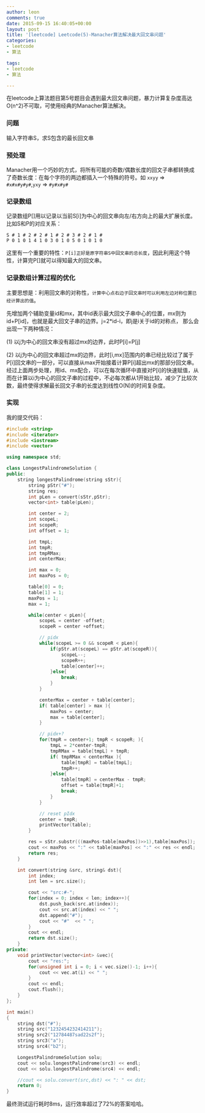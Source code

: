 ```yaml
---
author: leon
comments: true
date: 2015-09-15 16:40:05+00:00
layout: post
title: '[leetcode] Leetcode(5)-Manacher算法解决最大回文串问题' 
categories:
- leetcode
- 算法

tags:
- leetcode
- 算法

---
```



在leetcode上算法题目第5号题目会遇到最大回文串问题，暴力计算复杂度高达O(n^2)不可取，可使用经典的Manacher算法解决。

### 问题

输入字符串S，求S包含的最长回文串

### 预处理

Manacher用一个巧妙的方式，将所有可能的奇数/偶数长度的回文子串都转换成了奇数长度：在每个字符的两边都插入一个特殊的符号。如 `xxyy` => `#x#x#y#y#`,`yxy` => `#y#x#y#`

### 记录数组

记录数组P[]用以记录以当前S[i]为中心的回文串向左/右方向上的最大扩展长度。比如S和P的对应关系：

```
S # 1 # 2 # 2 # 1 # 2 # 3 # 2 # 1 #
P 0 1 0 1 4 1 0 3 0 1 0 5 0 1 0 1 0
```
这里有一个重要的特性：`P[i]正好是原字符串S中回文串的总长度`，因此利用这个特性，计算完P[]就可以得知最大的回文串。

### 记录数组计算过程的优化

主要思想是：利用回文串的对称性，`计算中心点右边子回文串时可以利用左边对称位置已经计算出的值`。

先增加两个辅助变量id和mx，其中id表示最大回文子串中心的位置，mx则为id+P[id]，也就是最大回文子串的边界。j=2*id-i，即j是i关于id的对称点， 那么会出现一下两种情况：

(1) 以j为中心的回文串没有超过mx的边界，此时P[i]=P[j]

(2) 以j为中心的回文串超过mx的边界，此时[i,mx]范围内的串已经比较过了属于P[i]回文串的一部分，可以直接从max开始接着计算P[i]超出mx的那部分回文串。
经过上面两步处理，用id、mx配合，可以在每次循环中直接对P[i]的快速赋值，从而在计算以i为中心的回文子串的过程中，不必每次都从1开始比较，减少了比较次数，最终使得求解最长回文子串的长度达到线性O(N)的时间复杂度。

### 实现

我的提交代码：

```cpp
#include <string>
#include <iterator>
#include <iostream>
#include <vector>

using namespace std;

class LongestPalindromeSolution {
public:
    string longestPalindrome(string sStr){
        string pStr("#");
        string res;
        int pLen = convert(sStr,pStr);
        vector<int> table(pLen);

        int center = 2;
        int scopeL;
        int scopeR;
        int offset = 1;

        int tmpL;
        int tmpR;
        int tmpRMax;
        int centerMax;

        int max = 0;
        int maxPos = 0;

        table[0] = 0;
        table[1] = 1;
        maxPos = 1;
        max = 1;

        while(center < pLen){
            scopeL = center -offset;
            scopeR = center +offset;

            // pidx
            while(scopeL >= 0 && scopeR < pLen){
                if(pStr.at(scopeL) == pStr.at(scopeR)){
                    scopeL--;
                    scopeR++;
                    table[center]++;
                }else{
                    break;
                }
            }

            centerMax = center + table[center];
            if( table[center] > max ){
                maxPos = center;
                max = table[center];
            }

            // pidx+?
            for(tmpR = center+1; tmpR < scopeR; ){
                tmpL = 2*center-tmpR;
                tmpRMax = table[tmpL] + tmpR;
                if( tmpRMax < centerMax ){
                    table[tmpR] = table[tmpL];
                    tmpR++;
                }else{
                    table[tmpR] = centerMax - tmpR;
                    offset = table[tmpR]+1;
                    break;
                }
            }

            // reset pIdx
            center = tmpR;
            printVector(table);
        }

        res = sStr.substr(((maxPos-table[maxPos])>>1),table[maxPos]);
        cout << maxPos << ":" << table[maxPos] << ":" << res << endl;
        return res;
    }

    int convert(string &src, string& dst){
        int index;
        int len = src.size();

        cout << "src:#-";
        for(index = 0; index < len; index++){
            dst.push_back(src.at(index));
            cout << src.at(index) << " ";
            dst.append("#");
            cout << "#"  << " ";
        }
        cout << endl;
        return dst.size();
    }
private:
    void printVector(vector<int> &vec){
        cout << "res:";
        for(unsigned int i = 0; i < vec.size()-1; i++){
            cout << vec.at(i) << " ";
        }
        cout << endl;
        cout.flush();
    }
};

int main()
{
    string dst("#");
    string src("1232454232414211");
    string src2("12784487sad22s2f");
    string src3("a");
    string src4("b2");

    LongestPalindromeSolution solu;
    cout << solu.longestPalindrome(src3) << endl;
    cout << solu.longestPalindrome(src4) << endl;

    //cout << solu.convert(src,dst) << ": " << dst;
    return 0;
}

```

最终测试运行耗时8ms，运行效率超过了72%的答案哈哈。
